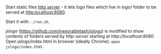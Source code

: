 Start static files [http server](https://www.npmjs.com/package/http-server) - it lets *logo* files which live in *logo/* folder to be served at <http:localhost:8080>. 

Start it with: `./run.sh`.

*jslogo* (https://github.com/inexorabletash/jslogo) is modified to show contents of folders served by *http-server* starting at *http://localhost:8080*. Open jslogo/index.html in browser (ideally Chrome): `open jslogo/index.html`.

